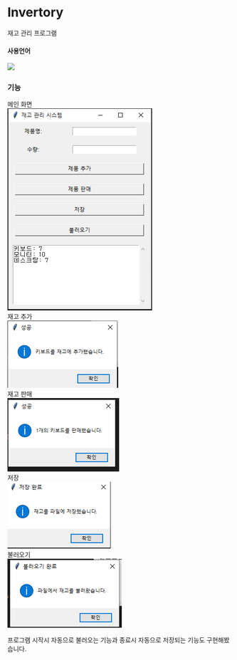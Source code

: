 # Invertory
재고 관리 프로그램

#### 사용언어  

<img src="https://img.shields.io/badge/python-3776AB?style=for-the-badge&logo=python&logoColor=white">


### 기능
메인 화면  
![image](https://github.com/KR-LJH/Invertory/raw/main/%EC%9E%AC%EA%B3%A0%EA%B4%80%EB%A6%AC%20%ED%94%84%EB%A1%9C%EA%B7%B8%EB%9E%A8.PNG)  
재고 추가  
![image](https://github.com/KR-LJH/Invertory/raw/main/%EC%9E%AC%EA%B3%A0%EC%B6%94%EA%B0%80.PNG)  
재고 판매  
![image](https://github.com/KR-LJH/Invertory/raw/main/%EC%9E%AC%EA%B3%A0%ED%8C%90%EB%A7%A4.PNG)  
저장  
![image](https://github.com/KR-LJH/Invertory/raw/main/%EC%A0%80%EC%9E%A5%EC%99%84%EB%A3%8C.PNG)  
불러오기  
![image](https://github.com/KR-LJH/Invertory/raw/main/%EB%B6%88%EB%9F%AC%EC%98%A4%EA%B8%B0.PNG)  

프로그램 시작시 자동으로 불러오는 기능과 종료시 자동으로 저장되는 기능도 구현해봤습니다.
